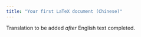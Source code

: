 ```yaml
---
title: "Your first LaTeX document (Chinese)"
---
```

Translation to be added _after_ English text completed.
